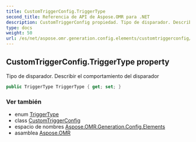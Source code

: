 ```yaml
---
title: CustomTriggerConfig.TriggerType
second_title: Referencia de API de Aspose.OMR para .NET
description: CustomTriggerConfig propiedad. Tipo de disparador. Describir el comportamiento del disparador
type: docs
weight: 50
url: /es/net/aspose.omr.generation.config.elements/customtriggerconfig/triggertype/
---
```

## CustomTriggerConfig.TriggerType property

Tipo de disparador. Describir el comportamiento del disparador

```csharp
public TriggerType TriggerType { get; set; }
```

### Ver también

* enum [TriggerType](../../../aspose.omr.generation.config.enums/triggertype/)
* class [CustomTriggerConfig](../)
* espacio de nombres [Aspose.OMR.Generation.Config.Elements](../../customtriggerconfig/)
* asamblea [Aspose.OMR](../../../)


